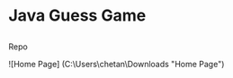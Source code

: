 # Java Guess Game
<h2 align ="center"> <Guessing the number></h2>

<p align ="center:> <This is the simple game made in java core></p>

[Repo](https://google.com> "This is the link> Repo")

![Home Page] (C:\Users\chetan\Downloads "Home Page")

